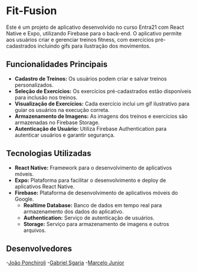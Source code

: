 # Fit-Fusion

Este é um projeto de aplicativo desenvolvido no curso Entra21 com React Native e Expo, utilizando Firebase para o back-end. O aplicativo permite aos usuários criar e gerenciar treinos fitness, com exercícios pré-cadastrados incluindo gifs para ilustração dos movimentos.

## Funcionalidades Principais

- **Cadastro de Treinos:** Os usuários podem criar e salvar treinos personalizados.
- **Seleção de Exercícios:** Os exercícios pré-cadastrados estão disponíveis para inclusão nos treinos.
- **Visualização de Exercícios:** Cada exercício inclui um gif ilustrativo para guiar os usuários na execução correta.
- **Armazenamento de Imagens:** As imagens dos treinos e exercícios são armazenadas no Firebase Storage.
- **Autenticação de Usuário:** Utiliza Firebase Authentication para autenticar usuários e garantir segurança.

## Tecnologias Utilizadas

- **React Native:** Framework para o desenvolvimento de aplicativos móveis.
- **Expo:** Plataforma para facilitar o desenvolvimento e deploy de aplicativos React Native.
- **Firebase:** Plataforma de desenvolvimento de aplicativos móveis do Google.
  - **Realtime Database:** Banco de dados em tempo real para armazenamento dos dados do aplicativo.
  - **Authentication:** Serviço de autenticação de usuários.
  - **Storage:** Serviço para armazenamento de imagens e outros arquivos.

## Desenvolvedores 

-[João Ponchiroli](https://github.com/JPonchiroli)
-[Gabriel Sgaria](https://github.com/mypromail)
-[Marcelo Junior](https://github.com/thegomdev)
